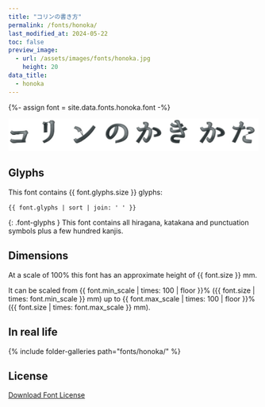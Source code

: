 ```yaml
---
title: "コリンの書き方"
permalink: /fonts/honoka/
last_modified_at: 2024-05-22
toc: false
preview_image:
  - url: /assets/images/fonts/honoka.jpg
    height: 20
data_title:
  - honoka
---
```

{%- assign font = site.data.fonts.honoka.font -%}

![Honoka](/assets/images/fonts/honoka.jpg)

## Glyphs

This font contains  {{ font.glyphs.size }} glyphs:

```
{{ font.glyphs | sort | join: ' ' }}
```
{: .font-glyphs }
This font contains all hiragana, katakana and punctuation symbols plus a few hundred kanjis.

## Dimensions

At a scale of 100% this font has an approximate height of {{ font.size }} mm. 

It can be scaled from {{ font.min_scale | times: 100 | floor }}% ({{ font.size | times: font.min_scale }} mm)
up to {{ font.max_scale | times: 100 | floor }}% ({{ font.size | times: font.max_scale }} mm).


## In real life



{% include folder-galleries path="fonts/honoka/" %}

## License

[Download Font License](https://github.com/inkstitch/inkstitch/tree/main/fonts/honoka/LICENSE)
